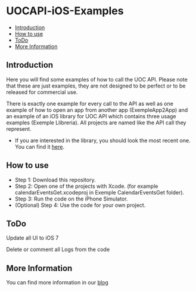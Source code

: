 UOCAPI-iOS-Examples
===================

* [Introduction](#introduction)
* [How to use](#how-to-use)
* [ToDo](#todo)
* [More Information](#more-information)

## Introduction

Here you will find some examples of how to call the UOC API. Please note that these are just examples, they are not designed to be perfect or to be released for commercial use.

There is exactly one example for every call to the API as well as one example of how to open an app from another app (ExempleApp2App) and an example of an iOS library for UOC API which contains three usage examples (Exemple Llibreria). All projects are named like the API call they represent.

* If you are interested in the library, you should look the most recent one. You can find it [here][GitHubLlibreria].

## How to use

* Step 1: Download this repository.
* Step 2: Open one of the projects with Xcode. (for example calendarEventsGet.xcodeproj in Exemple CalendarEventsGet folder).
* Step 3: Run the code on the iPhone Simulator.
* (Optional) Step 4: Use the code for your own project.

## ToDo

Update all UI to iOS 7 

Delete or comment all Logs from the code

## More Information

You can find more information in our [blog][OpenApi]

[OpenApi]: http://open-api.uoc.edu/documentacio/uoc-public-api/
[GitHubLlibreria]: https://github.com/UOC/UOC-IOS-Libraries
